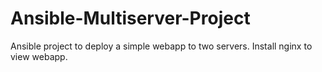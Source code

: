 # Ansible-Multiserver-Project
Ansible project to deploy a simple webapp to two servers. Install nginx to view webapp.
